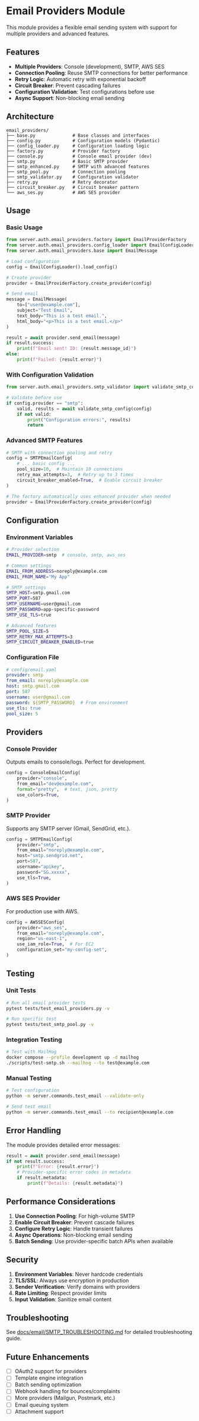 # Email Providers Module

This module provides a flexible email sending system with support for multiple providers and advanced features.

## Features

- **Multiple Providers**: Console (development), SMTP, AWS SES
- **Connection Pooling**: Reuse SMTP connections for better performance
- **Retry Logic**: Automatic retry with exponential backoff
- **Circuit Breaker**: Prevent cascading failures
- **Configuration Validation**: Test configurations before use
- **Async Support**: Non-blocking email sending

## Architecture

```
email_providers/
├── base.py              # Base classes and interfaces
├── config.py            # Configuration models (Pydantic)
├── config_loader.py     # Configuration loading logic
├── factory.py           # Provider factory
├── console.py           # Console email provider (dev)
├── smtp.py              # Basic SMTP provider
├── smtp_enhanced.py     # SMTP with advanced features
├── smtp_pool.py         # Connection pooling
├── smtp_validator.py    # Configuration validator
├── retry.py             # Retry decorator
├── circuit_breaker.py   # Circuit breaker pattern
└── aws_ses.py           # AWS SES provider
```

## Usage

### Basic Usage

```python
from server.auth.email_providers.factory import EmailProviderFactory
from server.auth.email_providers.config_loader import EmailConfigLoader
from server.auth.email_providers.base import EmailMessage

# Load configuration
config = EmailConfigLoader().load_config()

# Create provider
provider = EmailProviderFactory.create_provider(config)

# Send email
message = EmailMessage(
    to=["user@example.com"],
    subject="Test Email",
    text_body="This is a test email.",
    html_body="<p>This is a test email.</p>"
)

result = await provider.send_email(message)
if result.success:
    print(f"Email sent! ID: {result.message_id}")
else:
    print(f"Failed: {result.error}")
```

### With Configuration Validation

```python
from server.auth.email_providers.smtp_validator import validate_smtp_config

# Validate before use
if config.provider == "smtp":
    valid, results = await validate_smtp_config(config)
    if not valid:
        print("Configuration errors:", results)
        return
```

### Advanced SMTP Features

```python
# SMTP with connection pooling and retry
config = SMTPEmailConfig(
    # ... basic config ...
    pool_size=10,  # Maintain 10 connections
    retry_max_attempts=3,  # Retry up to 3 times
    circuit_breaker_enabled=True,  # Enable circuit breaker
)

# The factory automatically uses enhanced provider when needed
provider = EmailProviderFactory.create_provider(config)
```

## Configuration

### Environment Variables

```bash
# Provider selection
EMAIL_PROVIDER=smtp  # console, smtp, aws_ses

# Common settings
EMAIL_FROM_ADDRESS=noreply@example.com
EMAIL_FROM_NAME="My App"

# SMTP settings
SMTP_HOST=smtp.gmail.com
SMTP_PORT=587
SMTP_USERNAME=user@gmail.com
SMTP_PASSWORD=app-specific-password
SMTP_USE_TLS=true

# Advanced features
SMTP_POOL_SIZE=5
SMTP_RETRY_MAX_ATTEMPTS=3
SMTP_CIRCUIT_BREAKER_ENABLED=true
```

### Configuration File

```yaml
# config/email.yaml
provider: smtp
from_email: noreply@example.com
host: smtp.gmail.com
port: 587
username: user@gmail.com
password: ${SMTP_PASSWORD}  # From environment
use_tls: true
pool_size: 5
```

## Providers

### Console Provider

Outputs emails to console/logs. Perfect for development.

```python
config = ConsoleEmailConfig(
    provider="console",
    from_email="dev@example.com",
    format="pretty",  # text, json, pretty
    use_colors=True,
)
```

### SMTP Provider

Supports any SMTP server (Gmail, SendGrid, etc.).

```python
config = SMTPEmailConfig(
    provider="smtp",
    from_email="noreply@example.com",
    host="smtp.sendgrid.net",
    port=587,
    username="apikey",
    password="SG.xxxxx",
    use_tls=True,
)
```

### AWS SES Provider

For production use with AWS.

```python
config = AWSSESConfig(
    provider="aws_ses",
    from_email="noreply@example.com",
    region="us-east-1",
    use_iam_role=True,  # For EC2
    configuration_set="my-config-set",
)
```

## Testing

### Unit Tests

```bash
# Run all email provider tests
pytest tests/test_email_providers.py -v

# Run specific test
pytest tests/test_smtp_pool.py -v
```

### Integration Testing

```bash
# Test with MailHog
docker compose --profile development up -d mailhog
./scripts/test-smtp.sh --mailhog --to test@example.com
```

### Manual Testing

```bash
# Test configuration
python -m server.commands.test_email --validate-only

# Send test email
python -m server.commands.test_email --to recipient@example.com
```

## Error Handling

The module provides detailed error messages:

```python
result = await provider.send_email(message)
if not result.success:
    print(f"Error: {result.error}")
    # Provider-specific error codes in metadata
    if result.metadata:
        print(f"Details: {result.metadata}")
```

## Performance Considerations

1. **Use Connection Pooling**: For high-volume SMTP
2. **Enable Circuit Breaker**: Prevent cascade failures  
3. **Configure Retry Logic**: Handle transient failures
4. **Async Operations**: Non-blocking email sending
5. **Batch Sending**: Use provider-specific batch APIs when available

## Security

1. **Environment Variables**: Never hardcode credentials
2. **TLS/SSL**: Always use encryption in production
3. **Sender Verification**: Verify domains with providers
4. **Rate Limiting**: Respect provider limits
5. **Input Validation**: Sanitize email content

## Troubleshooting

See [docs/email/SMTP_TROUBLESHOOTING.md](../../../docs/email/SMTP_TROUBLESHOOTING.md) for detailed troubleshooting guide.

## Future Enhancements

- [ ] OAuth2 support for providers
- [ ] Template engine integration
- [ ] Batch sending optimization
- [ ] Webhook handling for bounces/complaints
- [ ] More providers (Mailgun, Postmark, etc.)
- [ ] Email queuing system
- [ ] Attachment support